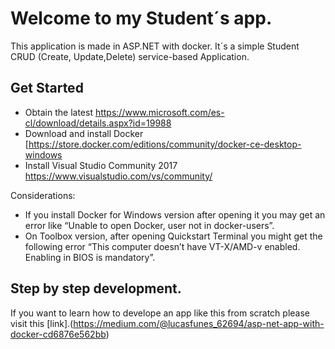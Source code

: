 # Welcome to my Student´s app. 

This application is made in ASP.NET with docker. It´s a simple Student CRUD (Create, Update,Delete) service-based Application.

## Get Started

- Obtain the latest https://www.microsoft.com/es-cl/download/details.aspx?id=19988
- Download and install Docker [https://store.docker.com/editions/community/docker-ce-desktop-windows
- Install Visual Studio Community 2017 https://www.visualstudio.com/vs/community/

Considerations: 

- If you install Docker for Windows version after opening it you may get an error like “Unable to open Docker, user not in docker-users”.
- On Toolbox version, after opening Quickstart Terminal you might get the following error “This computer doesn’t have VT-X/AMD-v enabled. Enabling in BIOS is mandatory”.

## Step by step development.

If you want to learn how to develope an app like this from scratch please visit this [link].(https://medium.com/@lucasfunes_62694/asp-net-app-with-docker-cd6876e562bb)
